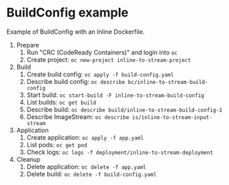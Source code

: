 # BuildConfig example

Example of BuildConfig with an Inline Dockerfile.

1. Prepare
   1. Run "CRC (CodeReady Containers)" and login into `oc`
   1. Create project: `oc new-project inline-to-stream-project`
1. Build
   1. Create build config: `oc apply -f build-config.yaml`
   1. Describe build config: `oc describe bc/inline-to-stream-build-config`
   1. Start build: `oc start-build -F inline-to-stream-build-config`
   1. List builds: `oc get build`
   1. Describe build: `oc describe build/inline-to-stream-build-config-1`
   1. Describe ImageStream: `oc describe is/inline-to-stream-input-stream`
1. Application
   1. Create application: `oc apply -f app.yaml`
   1. List pods: `oc get pod`
   1. Check logs: `oc logs -f deployment/inline-to-stream-deployment`
1. Cleanup
   1. Delete application: `oc delete -f app.yaml`
   1. Delete build: `oc delete -f build-config.yaml`
